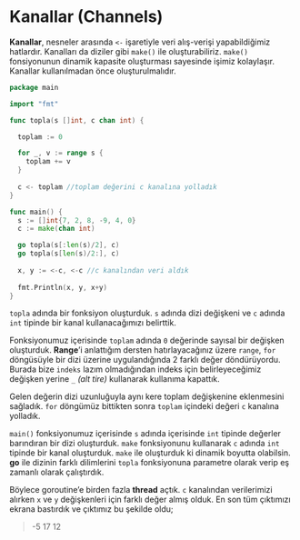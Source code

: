# Kanallar \(Channels\)

**Kanallar**, nesneler arasında `<-` işaretiyle veri alış-verişi yapabildiğimiz hatlardır. Kanalları da diziler gibi `make()` ile oluşturabiliriz. `make()` fonsiyonunun dinamik kapasite oluşturması sayesinde işimiz kolaylaşır. Kanallar kullanılmadan önce oluşturulmalıdır.

```go
package main

import "fmt"

func topla(s []int, c chan int) {

  toplam := 0

  for _, v := range s {
    toplam += v
  }
 
  c <- toplam //toplam değerini c kanalına yolladık
}

func main() {
  s := []int{7, 2, 8, -9, 4, 0}
  c := make(chan int)

  go topla(s[:len(s)/2], c)
  go topla(s[len(s)/2:], c)
 
  x, y := <-c, <-c //c kanalından veri aldık
 
  fmt.Println(x, y, x+y)
}
```

`topla` adında bir fonksiyon oluşturduk. `s` adında dizi değişkeni ve `c` adında `int` tipinde bir kanal kullanacağımızı belirttik.

Fonksiyonumuz içerisinde `toplam` adında `0` değerinde sayısal bir değişken oluşturduk. **Range**’i anlattığım dersten hatırlayacağınız üzere `range`, `for` döngüsüyle bir dizi üzerine uygulandığında 2 farklı değer döndürüyordu. Burada bize `indeks` lazım olmadığından indeks için belirleyeceğimiz değişken yerine `_` _\(alt tire\)_ kullanarak kullanıma kapattık.

Gelen değerin dizi uzunluğuyla aynı kere toplam değişkenine eklenmesini sağladık. `for` döngümüz bittikten sonra `toplam` içindeki değeri `c` kanalına yolladık.

`main()` fonksiyonumuz içerisinde `s` adında içerisinde `int` tipinde değerler barındıran bir dizi oluşturduk. `make` fonksiyonunu kullanarak `c` adında `int` tipinde bir kanal oluşturduk. `make` ile oluşturduk ki dinamik boyutta olabilsin. **go** ile dizinin farklı dilimlerini `topla` fonksiyonuna parametre olarak verip eş zamanlı olarak çalıştırdık.

Böylece goroutine’e birden fazla **thread** açtık. `c` kanalından verilerimizi alırken `x` ve `y` değişkenleri için farklı değer almış olduk. En son tüm çıktımızı ekrana bastırdık ve çıktımız bu şekilde oldu;

> -5 17 12

